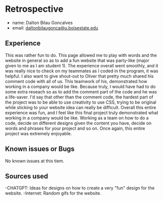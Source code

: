 # Retrospective

- name: Dalton Bilau Goncalves
- email: daltonbilaugonca@u.boisestate.edu

## Experience

This was rather fun to do. This page allowed me to play with words and the website in general so as to add a fun website that was party-like (major given to me as I am student 1). The experience overall went smoothly, and it was really nice to check on my teammates as I coded in the program, it was helpful. I also want to give shout-out to Oliver that pretty much shared his comment code with all of us. This teamwork of his, demonstrated how working in a company would be like. Because truly, I would have had to do some extra reseach so as to add the comment part of the code and he was a life-saver.
I'd say that other than the comment code, the hardest part of the project was to be able to use creativity to use CSS, trying to be original while sticking to your website idea can really be difficult.
Overall this entire experience was fun, and I feel like this final project truly demonstrated what working in a company would be like. Working as a team on how to do a code, decide on different designs given the content you have, decide on words and phrases for your project and so on. Once again, this entire project was extremely enjoyable.

## Known issues or Bugs

No known issues at this tiem.

## Sources used

-CHATGPT: Ideas for designs on how to create a very "fun" design for the website.
-Internet: Random gifs for the website.
